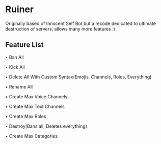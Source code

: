 # Ruiner

Originally based of Innocent Self Bot but a recode dedicated to ultimate destruction of servers, allows many more features :)

## Feature List

• Ban All

• Kick All

• Delete All With Custom Syntax(Emojis, Channels, Roles, Everything)

• Rename All

• Create Max Voice Channels

• Create Max Text Channels

• Create Max Roles 

• Destroy(Bans all, Deletes everything)

• Create Max Categories 
